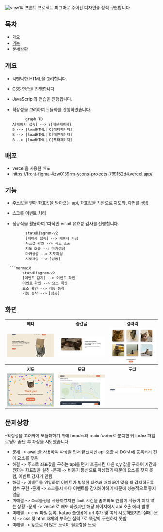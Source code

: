 ![view1](https://github.com/user-attachments/assets/39378723-8f17-4c24-82a9-e21a17f76537)# 프론트 프로젝트
피그마로 주어진 디자인을 정적 구현합니다

## 목차
- [개요](#개요)
- [기능](#기능)
- [문제상황](#문제상황)

## 개요
- 시멘틱한 HTML을 고려합니다.
- CSS 연습을 진행합니다
- JavaScript의 연습을 진행합니다.
- 확장성을 고려하여 모듈화를 진행하였습니다.

  ```mermaid
		graph TD
  A[페이지 접속] --> B{대문페이지}
  B --> |loadHTML| C[헤더페이지]
  B --> |loadHTML| C[메인페이지]
  B --> |loadHTML| C[푸터페이지]
  
  ```

## 배포
- vercel을 사용한 배포
- https://front-figma-4zw0189rm-yoons-projects-799152d4.vercel.app/

## 기능
- 주소값을 받아 좌표값을 받아오는 api, 좌표값을 기반으로 지도와, 마커를 생성
- 스크롤 이벤트 처리
- 정규식을 활용하여 1차적인 email 유효성 검사를 진행합니다.

  ```mermaid
		stateDiagram-v2
	    [페이지 접속] --> 페이지 파싱
	    좌표값 확인 --> 지도 호출
	    지도 호출 --> 마커생성
	    마커생성 --> 지도파싱
	    지도파싱 --> [성공]
```
  ```mermaid
		stateDiagram-v2
	    [이벤트 감지] --> 이벤트 확인
	    이벤트 확인 --> 요소 확인
	    요소 확인 --> 기능 동작
	    기능 동작 --> [성공]
```

## 화면

<table>
	<tr>
		<th>헤더</th>
		<th>중간글</th>
		<th>갤러리</th>
	</tr>
 	<tr>
		<td><img src="/img/view1.png" width="100%"></td>
		<td><img src="/img/view2.png" width="100%"></td>
		<td><img src="/img/view3.png" width="100%"></td>
	</tr>
  <tr>
		<th>지도</th>
		<th>모달</th>
		<th>푸터</th>
	</tr>
  	<tr>
		<td><img src="/img/view4.png" width="100%"></td>
		<td><img src="/img/view5.png" width="100%"></td>
		<td><img src="/img/view6.png" width="100%"></td>
	</tr>
</table>


## 문제상황
-확장성을 고려하여 모듈화하기 위해 header와 main footer로 분리한 뒤 index 파일로딩이 끝난 후 파싱을 시도했습니다.
- 문제 -> await을 사용하여 파싱을 먼저 끝냈지만 api 호출 시 DOM 에 등록되기 전에 요소를 찾음 
 - 해결 -> 주소로 좌표값을 구하는 api를 먼저 호출시킨 다음 x,y 값을 구하여 시간과 원화는 좌표값을 설정
-문제 -> 비동기 통신으로 파싱했기 때문에 요소를 찾지 못함, 이벤트 감지가 안됨
 - 해결 -> 이벤트를 위임하여 이벤트가 발생한 타겟과 매치하여 맞을 때 감지하도록 함수 구현
-문제 -> 스크롤시 마다 이벤트를 감지해야하기 때문에 성능적으로 좋지 않음
 - 미해결 ->  쓰로틀링을 사용하였지만 limit 시간을 줄여봐도 원활이 작동이 되지 않는 상황
-문제 -> vercel로 배포 하였지만 해당 페이지에서 api 호출 에러 발생
-   미해결 -> env 파일 등록, kakao 플렛폼에 url 추가 및 여러 시도하였지만 실패
-문제 -> css 및 html 자체의 부족한 실력으로 똑같이 구현하지 못함 
 - 미해결 -> 앞으로 더 많은 노력이 필요함을 느낌
